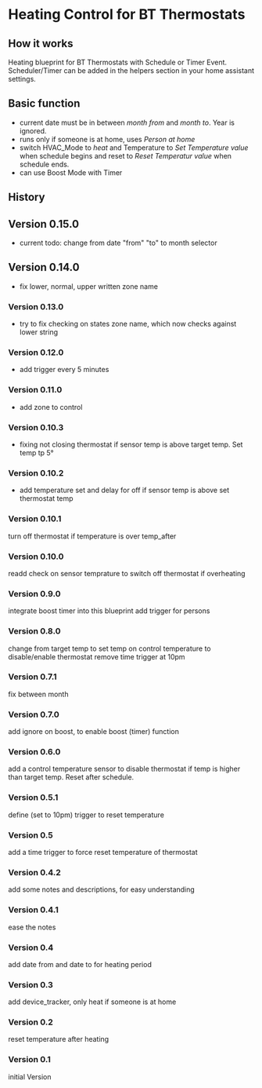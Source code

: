 # Heating Control for BT Thermostats

## How it works

Heating blueprint for BT Thermostats with Schedule or Timer Event. Scheduler/Timer can be added in the helpers section in your home assistant settings.

## Basic function

* current date must be in between *month from* and *month to*. Year is ignored.
* runs only if someone is at home, uses *Person at home*
* switch HVAC_Mode to *heat* and Temperature to *Set Temperature value* when schedule begins and reset to *Reset Temperatur value* when schedule ends.
* can use Boost Mode with Timer

## History

## Version 0.15.0

* current todo: change from date "from" "to" to month selector 

## Version 0.14.0

* fix lower, normal, upper written zone name

### Version 0.13.0

* try to fix checking on states zone name, which now checks against lower string

### Version 0.12.0

* add trigger every 5 minutes

### Version 0.11.0

* add zone to control

### Version 0.10.3

* fixing not closing thermostat if sensor temp is above target temp. Set temp tp 5°

### Version 0.10.2

* add temperature set and delay for off if sensor temp is above set thermostat temp

### Version 0.10.1

turn off thermostat if temperature is over temp_after

### Version 0.10.0

readd check on sensor temprature to switch off thermostat if overheating

### Version 0.9.0

integrate boost timer into this blueprint
add trigger for persons

### Version 0.8.0

change from target temp to set temp on control temperature to disable/enable thermostat
remove time trigger at 10pm

### Version 0.7.1

fix between month

### Version 0.7.0

add ignore on boost, to enable boost (timer) function

### Version 0.6.0

add a control temperature sensor to disable thermostat if temp is higher than target temp. Reset after schedule.

### Version 0.5.1

define (set to 10pm) trigger to reset temperature

### Version 0.5

add a time trigger to force reset temperature of thermostat

### Version 0.4.2

add some notes and descriptions, for easy understanding

### Version 0.4.1

ease the notes

### Version 0.4

add date from and date to for heating period

### Version 0.3

add device_tracker, only heat if someone is at home

### Version 0.2

reset temperature after heating

### Version 0.1

initial Version

